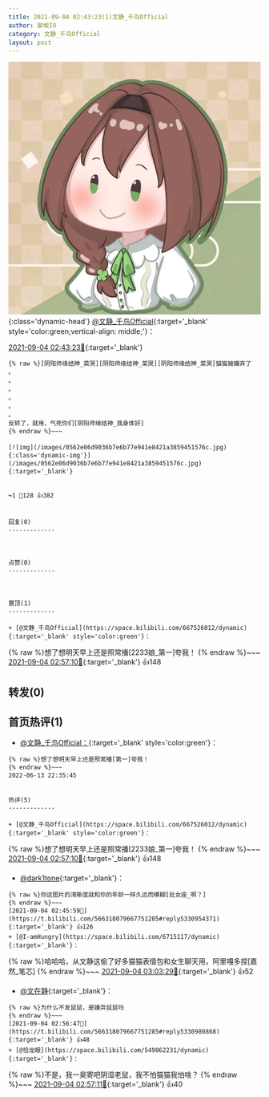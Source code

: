 ```yaml
---
title: 2021-09-04 02:43:23(1)文静_千鸟Official
author: 御坂IO
category: 文静_千鸟Official
layout: post
---
```


![img](/images/ac7482ed1b9a7f203dc68c0c4a77c488a27b108a.jpg){:class='dynamic-head'}
[@文静_千鸟Official](https://space.bilibili.com/667526012/dynamic){:target='_blank' style='color:green;vertical-align: middle;'}：

[2021-09-04 02:43:23🔗](https://t.bilibili.com/566318079667751285){:target='_blank'}

~~~
{% raw %}[阴阳师缘结神_菜哭][阴阳师缘结神_菜哭][阴阳师缘结神_菜哭]猫猫被嫌弃了
。
。
。
。
。
。
反转了，就用，气死你们[阴阳师缘结神_我身体好]
{% endraw %}~~~

[![img](/images/0562e06d9036b7e6b77e941e8421a3859451576c.jpg){:class='dynamic-img'}](/images/0562e06d9036b7e6b77e941e8421a3859451576c.jpg){:target='_blank'}


↪️1 💬128 👍382


回复(0)
-------------



点赞(0)
-------------



置顶(1)
-------------

+ [@文静_千鸟Official](https://space.bilibili.com/667526012/dynamic){:target='_blank' style='color:green'}：
~~~
{% raw %}想了想明天早上还是照常播[2233娘_第一]夸我！
{% endraw %}~~~
[2021-09-04 02:57:10🔗](https://t.bilibili.com/566318079667751285#reply5330981082){:target='_blank'} 👍148


转发(0)
-------------



首页热评(1)
-------------

+ [@文静_千鸟Official：](https://space.bilibili.com/667526012/dynamic){:target='_blank' style='color:green'}：
~~~
{% raw %}想了想明天早上还是照常播[第一]夸我！
{% endraw %}~~~
2022-06-13 22:35:45


热评(5)
-------------

+ [@文静_千鸟Official](https://space.bilibili.com/667526012/dynamic){:target='_blank' style='color:green'}：
~~~
{% raw %}想了想明天早上还是照常播[2233娘_第一]夸我！
{% endraw %}~~~
[2021-09-04 02:57:10🔗](https://t.bilibili.com/566318079667751285#reply5330981082){:target='_blank'} 👍148
+ [@dark1tone](https://space.bilibili.com/264315357/dynamic){:target='_blank'}：
~~~
{% raw %}你这图片的清晰度就和你的年龄一样久远而模糊[处女座_啊？]
{% endraw %}~~~
[2021-09-04 02:45:59🔗](https://t.bilibili.com/566318079667751285#reply5330954371){:target='_blank'} 👍126
+ [@I-amHungry](https://space.bilibili.com/6715117/dynamic){:target='_blank'}：
~~~
{% raw %}哈哈哈，从文静这偷了好多猫猫表情包和女生聊天用，阿里嘎多捏[嘉然_笔芯]
{% endraw %}~~~
[2021-09-04 03:03:29🔗](https://t.bilibili.com/566318079667751285#reply5330984674){:target='_blank'} 👍52
+ [@文在静](https://space.bilibili.com/5336308/dynamic){:target='_blank'}：
~~~
{% raw %}为什么不发鼠鼠，是嫌弃鼠鼠吗
{% endraw %}~~~
[2021-09-04 02:56:47🔗](https://t.bilibili.com/566318079667751285#reply5330980868){:target='_blank'} 👍48
+ [@恰龙眼](https://space.bilibili.com/549862231/dynamic){:target='_blank'}：
~~~
{% raw %}不是，我一臭寄吧阴湿老鼠，我不怕猫猫我怕啥？
{% endraw %}~~~
[2021-09-04 02:57:11🔗](https://t.bilibili.com/566318079667751285#reply5330986052){:target='_blank'} 👍40


